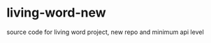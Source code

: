 living-word-new
===============

source code for living word project, new repo and minimum api level
